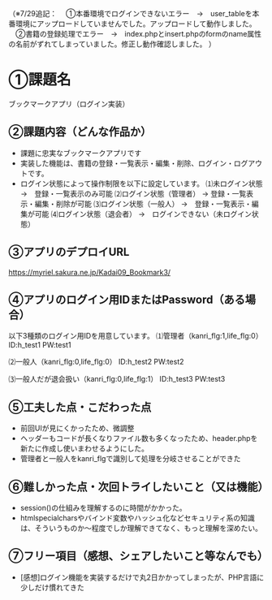 （※7/29追記：
　①本番環境でログインできないエラー　→　user_tableを本番環境にアップロードしていませんでした。アップロードして動作しました。
　②書籍の登録処理でエラー　→　index.phpとinsert.phpのformのname属性の名前がずれてしまっていました。修正し動作確認しました。
）

# ①課題名
ブックマークアプリ（ログイン実装）

## ②課題内容（どんな作品か）
- 課題に忠実なブックマークアプリです
- 実装した機能は、書籍の登録・一覧表示・編集・削除、ログイン・ログアウトです。
- ログイン状態によって操作制限を以下に設定しています。
   ⑴未ログイン状態         →　登録・一覧表示のみ可能
   ⑵ログイン状態（管理者）  →  登録・一覧表示・編集・削除が可能
   ⑶ログイン状態（一般人）  →　登録・一覧表示・編集が可能
   ⑷ログイン状態（退会者）  →　ログインできない（未ログイン状態）

## ③アプリのデプロイURL
https://myriel.sakura.ne.jp/Kadai09_Bookmark3/

## ④アプリのログイン用IDまたはPassword（ある場合）
以下3種類のログイン用IDを用意しています。
⑴管理者（kanri_flg:1,life_flg:0）
ID:h_test1
PW:test1

⑵一般人（kanri_flg:0,life_flg:0）
ID:h_test2
PW:test2

⑶一般人だが退会扱い（kanri_flg:0,life_flg:1）
ID:h_test3
PW:test3

## ⑤工夫した点・こだわった点
- 前回UIが見にくかったため、微調整
- ヘッダーもコードが長くなりファイル数も多くなったため、header.phpを新たに作成し使いまわせるようにした。
- 管理者と一般人をkanri_flgで識別して処理を分岐させることができた 

## ⑥難しかった点・次回トライしたいこと（又は機能）
- session()の仕組みを理解するのに時間がかかった。
- htmlspecialcharsやバインド変数やハッシュ化などセキュリティ系の知識は、そういうものか～程度でしか理解できてなく、もっと理解を深めたい。

## ⑦フリー項目（感想、シェアしたいこと等なんでも）
- [感想]ログイン機能を実装するだけで丸2日かかってしまったが、PHP言語に少しだけ慣れてきた
